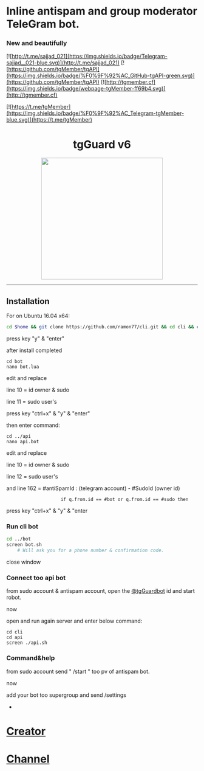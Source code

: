 
 # Inline antispam and group moderator TeleGram bot.
 ### New and beautifully 

[![http://t.me/sajjad_021](https://img.shields.io/badge/Telegram-sajjad__021-blue.svg)](http://t.me/sajjad_021)
[![https://github.com/tgMember/tgAPI](https://img.shields.io/badge/%F0%9F%92%AC_GitHub-tgAPI-green.svg)](https://github.com/tgMember/tgAPI)
[![http://tgmember.cf](https://img.shields.io/badge/webpage-tgMember-ff69b4.svg)](http://tgmember.cf)

[![https://t.me/tgMember](https://img.shields.io/badge/%F0%9F%92%AC_Telegram-tgMember-blue.svg)](https://t.me/tgMember)

<h1 align="center">tgGuard v6</h1>

<p align="center"> <img class="td" style="vertical-align: middle;" src="https://tgmemberplus.000webhostapp.com/tgguard.jpg" alt="" width="320" height="320" /></p>

***

## Installation

For on Ubuntu 16.04 x64:
```bash
cd $home && git clone https://github.com/ramon77/cli.git && cd cli && chmod 700 launch.sh && ./launch.sh
```

press key "y" & "enter"

after install completed

```
cd bot 
nano bot.lua
```

edit and replace

 line 10 = id owner & sudo

 line 11 = sudo user's

press key "ctrl+x" & "y" & "enter"

then enter command:

```
cd ../api
nano api.bot
```

edit and replace
 
  line 10 = id owner & sudo
  
  line 12 = sudo user's
  
  and line 162 =  #antiSpamId : (telegram account)  -   #SudoId (owner id)
  
						if q.from.id == #bot or q.from.id == #sudo then
  
  
 
 press key "ctrl+x" & "y" & "enter


### Run cli bot

 ```bash
cd ../bot
screen bot.sh
     # Will ask you for a phone number & confirmation code.
```


close window



### Connect too api bot

from sudo account & antispam account, open the [@tgGuardbot](https://telegram.me/tgGuardbot) id and start robot.

now

open and run again server and enter below command:


```
cd cli
cd api
screen ./api.sh
```

### Command&help

from sudo account send " /start " too pv of antispam bot.

now 

add your bot too supergroup and send /settings

-


# [Creator](https://telegram.me/sajjad_021)
# [Channel](https://telegram.me/tgMember)
			
